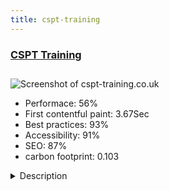 ```yaml
---
title: cspt-training
---
```


<div style="height: 3rem">
  <a href="https://www.cspt-training.co.uk"><h3>CSPT Training</h3></a>
</div>
<img loading="lazy" src="/images/thumbs/cspt-training.co.uk.jpg" alt="Screenshot of cspt-training.co.uk" />
<ul>
  <li>Performace: 56%</li>
  <li>
    First contentful paint:
    3.67Sec
  </li>
  <li>Best practices: 93%</li>
  <li>Accessibility: 91%</li>
  <li>SEO: 87%</li>
  <li>carbon footprint: 0.103</li>
</ul>
<details>
  <summary>Description</summary>
  <p>CSPT (Community Safety Professionals Training) is a Charitable Company in the UK providing Community Safety BTEC to the community safety and antisocial behaviour sector.
They needed a new website to advertise the BTEC Courses they provide and allow new/exiting students to enrol and pay for their courses online. Also, they wanted a members/students area which would display specific documentation for the enrolled students, an area where students/tutors can chat online and an easier administrator area to manage students users.

We have created all of this and much more and know personally that the administrators using this site love using Joomla and the components we have used.The website was built mobile-friendly, uses Joomla 3.x, PHP7.3.x and hosted on a fast/secure UK based cloud server. 
We used 3rd party components from Joomdonation, EventBooking, Membership Pro, eDocMan as well as a few other we love to use - Akeeba, Regular Labe, etc
An open-source SSL certificate from Lets Encrypt used, the entire site is accessed over https and HTTP2 is used too.
We also use a great CDN service to push static resources & documentation for the logged in users.</p>
</details>

